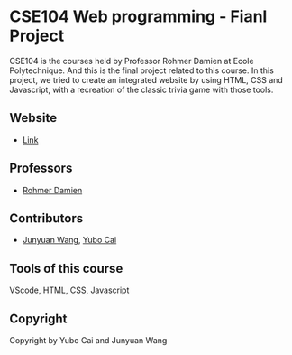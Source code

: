 # CSE104 Web programming - Fianl Project
CSE104 is the courses held by Professor Rohmer Damien at Ecole Polytechnique. And this is the final project related to this course. In this project, we tried to create an integrated website by using HTML, CSS and Javascript, with a recreation of the classic trivia game with those tools.

## Website
- [Link](https://project.frankutils.xyz/)

## Professors
- [Rohmer Damien](https://imagecomputing.net/damien.rohmer/)

## Contributors
- [Junyuan Wang](https://github.com/frank2002), [Yubo Cai](https://github.com/yubocai-poly)

## Tools of this course
VScode, HTML, CSS, Javascript

## Copyright
Copyright by Yubo Cai and Junyuan Wang
